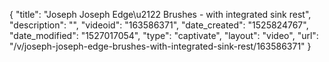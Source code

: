 {
    "title": "Joseph Joseph Edge\u2122 Brushes - with integrated sink rest",
    "description": "",
    "videoid": "163586371",
    "date_created": "1525824767",
    "date_modified": "1527017054",
    "type": "captivate",
    "layout": "video",
    "url": "\/v\/joseph-joseph-edge-brushes-with-integrated-sink-rest\/163586371"
}
